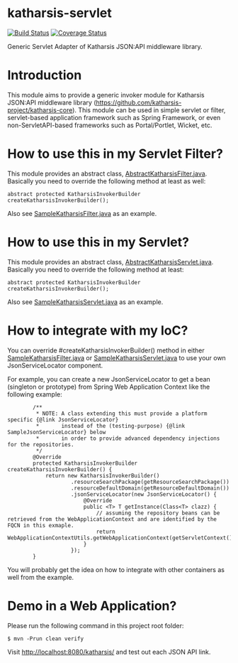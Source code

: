 # katharsis-servlet

[![Build Status](https://api.travis-ci.org/woonsan/katharsis-servlet.svg?branch=develop)](https://api.travis-ci.org/woonsan/katharsis-servlet.svg?branch=develop)
[![Coverage Status](https://coveralls.io/repos/woonsan/katharsis-servlet/badge.svg?branch=master&service=github)](https://coveralls.io/github/woonsan/katharsis-servlet?branch=master)


Generic Servlet Adapter of Katharsis JSON:API middleware library.

Introduction
============
This module aims to provide a generic invoker module for
Katharsis JSON:API middleware library (https://github.com/katharsis-project/katharsis-core).
This module can be used in simple servlet or filter,
servlet-based application framework such as Spring Framework,
or even non-ServletAPI-based frameworks such as Portal/Portlet, Wicket, etc.

How to use this in my Servlet Filter?
=====================================

This module provides an abstract class, [AbstractKatharsisFilter.java](src/main/java/com/github/woonsan/katharsis/servlet/AbstractKatharsisFilter.java). Basically you need to override the following method at least as well:

    abstract protected KatharsisInvokerBuilder createKatharsisInvokerBuilder();

Also see [SampleKatharsisFilter.java](src/main/java/com/github/woonsan/katharsis/servlet/SampleKatharsisFilter.java) as an example.

How to use this in my Servlet?
==============================

This module provides an abstract class, [AbstractKatharsisServlet.java](src/main/java/com/github/woonsan/katharsis/servlet/AbstractKatharsisServlet.java). Basically you need to override the following method at least:

    abstract protected KatharsisInvokerBuilder createKatharsisInvokerBuilder();

Also see [SampleKatharsisServlet.java](src/main/java/com/github/woonsan/katharsis/servlet/SampleKatharsisServlet.java) as an example.

How to integrate with my IoC?
=============================

You can override #createKatharsisInvokerBuilder() method in
either [SampleKatharsisFilter.java](src/main/java/com/github/woonsan/katharsis/servlet/SampleKatharsisFilter.java)
or [SampleKatharsisServlet.java](src/main/java/com/github/woonsan/katharsis/servlet/SampleKatharsisServlet.java)
to use your own JsonServiceLocator component.

For example, you can create a new JsonServiceLocator to get a bean (singleton or prototype)
from Spring Web Application Context like the following example:


            /**
             * NOTE: A class extending this must provide a platform specific {@link JsonServiceLocator}
             *       instead of the (testing-purpose) {@link SampleJsonServiceLocator} below
             *       in order to provide advanced dependency injections for the repositories.
             */
            @Override
            protected KatharsisInvokerBuilder createKatharsisInvokerBuilder() {
                return new KatharsisInvokerBuilder()
                        .resourceSearchPackage(getResourceSearchPackage())
                        .resourceDefaultDomain(getResourceDefaultDomain())
                        .jsonServiceLocator(new JsonServiceLocator() {
                            @Override
                            public <T> T getInstance(Class<T> clazz) {
                                // assuming the repository beans can be retrieved from the WebApplicationContext and are identified by the FQCN in this exmaple.
                                return WebApplicationContextUtils.getWebApplicationContext(getServletContext()).getBean(clazz.getName());
                            }
                        });
            }

You will probably get the idea on how to integrate with other containers as well from the example.

Demo in a Web Application?
==========================

Please run the following command in this project root folder:

    $ mvn -Prun clean verify

Visit [http://localhost:8080/katharsis/](http://localhost:8080/katharsis/) and test out each JSON API link.
